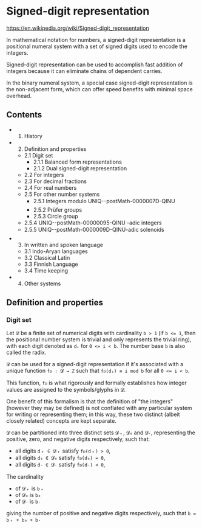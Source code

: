 # Signed-digit representation

https://en.wikipedia.org/wiki/Signed-digit_representation

In mathematical notation for numbers, a signed-digit representation is a positional numeral system with a set of signed digits used to encode the integers.

Signed-digit representation can be used to accomplish fast addition of integers because it can eliminate chains of dependent carries.

In the binary numeral system, a special case signed-digit representation is the non-adjacent form, which can offer speed benefits with minimal space overhead.

## Contents

- 1. History
- 2. Definition and properties
  - 2.1 Digit set
    - 2.1.1 Balanced form representations
    - 2.1.2 Dual signed-digit representation
  - 2.2 For integers
  - 2.3 For decimal fractions
  - 2.4 For real numbers
  - 2.5 For other number systems
    - 2.5.1 Integers modulo UNIQ--postMath-0000007D-QINU
    - 2.5.2 Prüfer groups
    - 2.5.3 Circle group
  - 2.5.4 UNIQ--postMath-00000095-QINU -adic integers
  - 2.5.5 UNIQ--postMath-0000009D-QINU-adic solenoids
- 3. In written and spoken language
  - 3.1 Indo-Aryan languages
  - 3.2 Classical Latin
  - 3.3 Finnish Language
  - 3.4 Time keeping
- 4. Other systems


## Definition and properties

### Digit set

Let `𝓓` be a finite set of numerical digits with cardinality `b > 1` (if `b <= 1`, then the positional number system is trivial and only represents the trivial ring), with each digit denoted as `dᵢ` for `0 <= i < b`. The number base `b` is also called the radix.

`𝓓` can be used for a signed-digit representation if it's associated with a unique function `fᴅ : 𝓓 → ℤ` such that `fᴅ(dᵢ) ≡ i mod b` for all `0 <= i < b`.

This function, `fᴅ` is what rigorously and formally establishes how integer values are assigned to the symbols/glyphs in `𝓓`.

One benefit of this formalism is that the definition of "the integers" (however they may be defined) is not conflated with any particular system for writing or representing them; in this way, these two distinct (albeit closely related) concepts are kept separate.

`𝓓` can be partitioned into three distinct sets `𝓓﹢`, `𝓓₀` and `𝓓˗`, representing the positive, zero, and negative digits respectively, such that:
- all digits `d﹢ ∈ 𝓓﹢` satisfy `fᴅ(d﹢) > 0`, 
- all digits `d₀ ∈ 𝓓₀` satisfy `fᴅ(d₀) = 0`, 
- all digits `d˗ ∈ 𝓓˗` satisfy `fᴅ(d˗) < 0`, 

The cardinality
- of `𝓓﹢` is `b﹢`
- of `𝓓₀` is `b₀`
- of `𝓓˗` is `b˗`

giving the number of positive and negative digits respectively, such that 
`b = b﹢ + b₀ + b˗`
